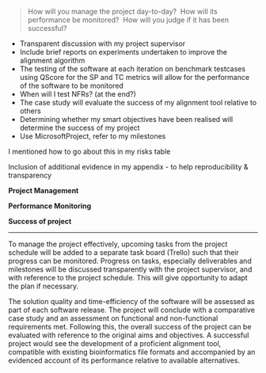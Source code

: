 
> How will you manage the project day-to-day?  How will its performance be monitored?  How will you judge if it has been successful?


- Transparent discussion with my project supervisor
- Include brief reports on experiments undertaken to improve the alignment algorithm
- The testing of the software at each iteration on benchmark testcases using QScore for the SP and TC metrics will allow for the performance of the software to be monitored
- When will I test NFRs? (at the end?)
- The case study will evaluate the success of my alignment tool relative to others
- Determining whether my smart objectives have been realised will determine the success of my project
- Use MicrosoftProject, refer to my milestones

I mentioned how to go about this in my risks table

Inclusion of additional evidence in my appendix - to help reproducibility & transparency


**Project Management**


**Performance Monitoring**

**Success of project**


-----

To manage the project effectively, upcoming tasks from the project schedule will be added to a separate task board (Trello) such that their progress can be monitored. Progress on tasks, especially deliverables and milestones will be discussed transparently with the project supervisor, and with reference to the project schedule. This will give opportunity to adapt the plan if necessary.

The solution quality and time-efficiency of the software will be assessed as part of each software release. The project will conclude with a comparative case study and an assessment on functional and non-functional requirements met. Following this, the overall success of the project can be evaluated with reference to the original aims and objectives. A successful project would see the development of a proficient alignment tool, compatible with existing bioinformatics file formats and accompanied by an evidenced account of its performance relative to available alternatives.